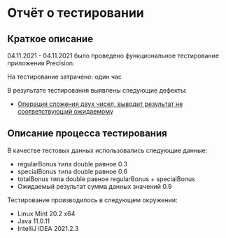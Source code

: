 # Отчёт о тестировании <Precision>

## Краткое описание

04.11.2021 - 04.11.2021 было проведено функциональное тестирование приложения Precision.

На тестирование затрачено: один час

В результате тестирования выявлены следующие дефекты:
* [Операция сложения двух чисел, выводит результат не соответствующий ожидаемому](https://github.com/astudent1234d/demo8/issues/1)

## Описание процесса тестирования

В качестве тестовых данных использовались следующие данные:
* regularBonus типа double равное 0.3
* specialBonus типа double равное 0.6
* totalBonus типа double равное regularBonus + specialBonus
* Ожидаемый результат сумма данных значений 0.9


Тестирование производилось в следующем окружении:
* Linux Mint 20.2 х64
* Java 11.0.11
* IntelliJ IDEA 2021.2.3